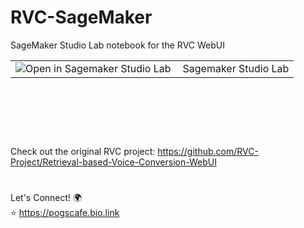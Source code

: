 # RVC-SageMaker
SageMaker Studio Lab notebook for the RVC WebUI


<table>
  <tr>
    <td><a href="https://studiolab.sagemaker.aws/import/github/wandaweb/RVC-SageMaker-Studio-Lab/blob/main/RVC-SageMaker.ipynb" target="_blank"><img align="left" alt="Open in Sagemaker Studio Lab" title="Open in Sagemaker Studio Lab" src="https://studiolab.sagemaker.aws/studiolab.svg" /></a></td>
    <td>Sagemaker Studio Lab</td>
  </tr>
</table>

<p>&nbsp</p>

<p>&nbsp</p>

<p>&nbsp</p>

Check out the original RVC project: https://github.com/RVC-Project/Retrieval-based-Voice-Conversion-WebUI  

#  

Let's Connect! 🌍  
⭐ https://pogscafe.bio.link
